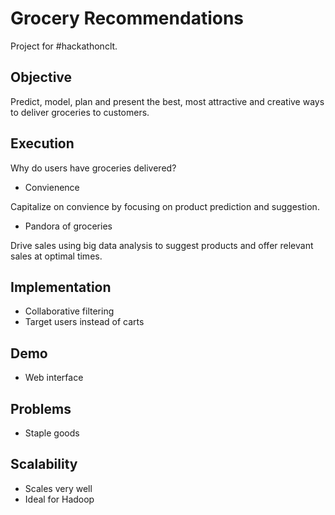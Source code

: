 # Grocery Recommendations
Project for #hackathonclt.

## Objective
Predict, model, plan and present the best, most attractive and creative ways to deliver groceries to customers.

## Execution
Why do users have groceries delivered?  
- Convienence  

Capitalize on convience by focusing on product prediction and suggestion.  
- Pandora of groceries  

Drive sales using big data analysis to suggest products and offer relevant sales at optimal times.  

## Implementation
- Collaborative filtering  
- Target users instead of carts  

## Demo
- Web interface

## Problems
- Staple goods

## Scalability
- Scales very well  
- Ideal for Hadoop  

